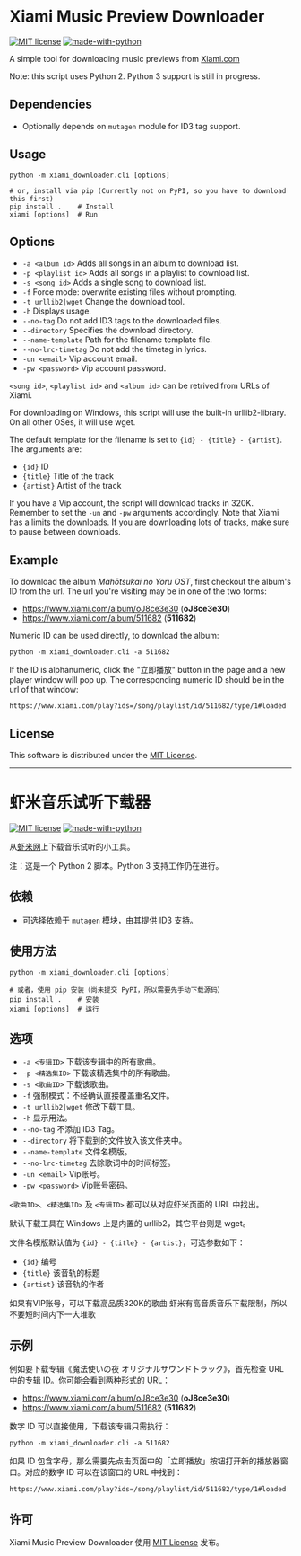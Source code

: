 # Xiami Music Preview Downloader

[![MIT license](https://img.shields.io/badge/License-MIT-blue.svg)](https://lbesson.mit-license.org/)
[![made-with-python](https://img.shields.io/badge/Made%20with-Python-1f425f.svg)](https://www.python.org/)

A simple tool for downloading music previews from [Xiami.com][1]

Note: this script uses Python 2. Python 3 support is still in progress.

## Dependencies

* Optionally depends on `mutagen` module for ID3 tag support.

## Usage

    python -m xiami_downloader.cli [options]

    # or, install via pip (Currently not on PyPI, so you have to download this first)
    pip install .    # Install
    xiami [options]  # Run

## Options

* `-a <album id>` Adds all songs in an album to download list.
* `-p <playlist id>` Adds all songs in a playlist to download list.
* `-s <song id>` Adds a single song to download list.
* `-f` Force mode: overwrite existing files without prompting.
* `-t urllib2|wget` Change the download tool.
* `-h` Displays usage.
* `--no-tag` Do not add ID3 tags to the downloaded files.
* `--directory` Specifies the download directory.
* `--name-template` Path for the filename template file.
* `--no-lrc-timetag` Do not add the timetag in lyrics.
* `-un <email>` Vip account email.
* `-pw <password>` Vip account password.

`<song id>`, `<playlist id>` and `<album id>` can be retrived from URLs of Xiami.

For downloading on Windows, this script will use the built-in urllib2-library. On all other OSes, it will use wget. 

The default template for the filename is set to `{id} - {title} - {artist}`. The arguments are:

* `{id}` ID
* `{title}` Title of the track
* `{artist}` Artist of the track

If you have a Vip account, the script will download tracks in 320K. Remember to set the `-un` and `-pw` arguments accordingly.
Note that Xiami has a limits the downloads. If you are downloading lots of tracks, make sure to pause between downloads.

## Example

To download the album _Mahōtsukai no Yoru OST_, first checkout the album's ID from the url. The url you're visiting may be in one of the two forms:

* <https://www.xiami.com/album/oJ8ce3e30> (__oJ8ce3e30__)
* <https://www.xiami.com/album/511682> (__511682__)

Numeric ID can be used directly, to download the album:

    python -m xiami_downloader.cli -a 511682

If the ID is alphanumeric, click the "立即播放" button in the page and a new player window will pop up. The corresponding numeric ID should be in the url of that window:

    https://www.xiami.com/play?ids=/song/playlist/id/511682/type/1#loaded

## License

This software is distributed under the [MIT License][2].


---

# 虾米音乐试听下载器

[![MIT license](https://img.shields.io/badge/License-MIT-blue.svg)](https://lbesson.mit-license.org/)
[![made-with-python](https://img.shields.io/badge/Made%20with-Python-1f425f.svg)](https://www.python.org/)

从[虾米网][1]上下载音乐试听的小工具。

注：这是一个 Python 2 脚本。Python 3 支持工作仍在进行。

## 依赖

* 可选择依赖于 `mutagen` 模块，由其提供 ID3 支持。

## 使用方法

    python -m xiami_downloader.cli [options]

    # 或者，使用 pip 安装（尚未提交 PyPI，所以需要先手动下载源码）
    pip install .    # 安装
    xiami [options]  # 运行

## 选项

* `-a <专辑ID>` 下载该专辑中的所有歌曲。
* `-p <精选集ID>` 下载该精选集中的所有歌曲。
* `-s <歌曲ID>` 下载该歌曲。
* `-f` 强制模式：不经确认直接覆盖重名文件。
* `-t urllib2|wget` 修改下载工具。
* `-h` 显示用法。
* `--no-tag` 不添加 ID3 Tag。
* `--directory` 将下载到的文件放入该文件夹中。
* `--name-template` 文件名模版。
* `--no-lrc-timetag` 去除歌词中的时间标签。
* `-un <email>` Vip账号。
* `-pw <password>` Vip账号密码。

`<歌曲ID>`、`<精选集ID>` 及 `<专辑ID>` 都可以从对应虾米页面的 URL 中找出。

默认下载工具在 Windows 上是内置的 urllib2，其它平台则是 wget。

文件名模版默认值为 `{id} - {title} - {artist}`，可选参数如下：

* `{id}` 编号
* `{title}` 该音轨的标题
* `{artist}` 该音轨的作者

如果有VIP账号，可以下载高品质320K的歌曲
虾米有高音质音乐下载限制，所以不要短时间内下一大堆歌

## 示例

例如要下载专辑《魔法使いの夜 オリジナルサウンドトラック》，首先检查 URL 中的专辑 ID。你可能会看到两种形式的 URL：

* <https://www.xiami.com/album/oJ8ce3e30> (__oJ8ce3e30__)
* <https://www.xiami.com/album/511682> (__511682__)

数字 ID 可以直接使用，下载该专辑只需执行：

    python -m xiami_downloader.cli -a 511682

如果 ID 包含字母，那么需要先点击页面中的「立即播放」按钮打开新的播放器窗口。对应的数字 ID 可以在该窗口的 URL 中找到：

    https://www.xiami.com/play?ids=/song/playlist/id/511682/type/1#loaded

## 许可

Xiami Music Preview Downloader 使用 [MIT License][2] 发布。

[1]: http://www.xiami.com "虾米"
[2]: http://opensource.org/licenses/MIT "The MIT License"
